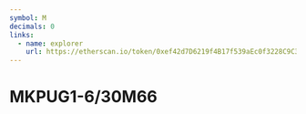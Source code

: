 ```yaml
---
symbol: M
decimals: 0
links:
  - name: explorer
    url: https://etherscan.io/token/0xef42d7D6219f4B17f539aEc0f3228C9C37f41536
---
```


# MKPUG1-6/30M66
